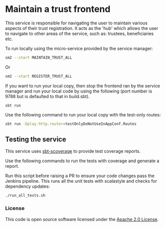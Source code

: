 # Maintain a trust frontend

This service is responsible for navigating the user to maintain various aspects of their trust registration. It acts as the 'hub' which allows the user to navigate to other areas of the service, such as: trustees, beneficiaries etc.

To run locally using the micro-service provided by the service manager:

```bash
sm2 --start MAINTAIN_TRUST_ALL
```

Or

```bash
sm2 --start REGISTER_TRUST_ALL
```

If you want to run your local copy, then stop the frontend ran by the service manager and run your local code by using the following (port number is 9788 but is defaulted to that in build.sbt).

`sbt run`

Use the following command to run your local copy with the test-only routes:

```bash
sbt run -Dplay.http.router=testOnlyDoNotUseInAppConf.Routes
```

## Testing the service

This service uses [sbt-scoverage](https://github.com/scoverage/sbt-scoverage) to
provide test coverage reports.

Use the following commands to run the tests with coverage and generate a report.

Run this script before raising a PR to ensure your code changes pass the Jenkins pipeline. This runs all the unit tests with scalastyle and checks for dependency updates:

```bash
./run_all_tests.sh
```

### License

This code is open source software licensed under the [Apache 2.0 License]("http://www.apache.org/licenses/LICENSE-2.0.html").

